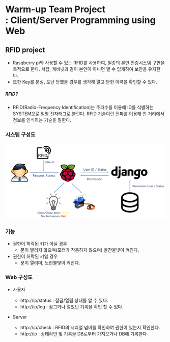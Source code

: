 # Warm-up Team Project </br> : Client/Server Programming using Web
## RFID project
   * Rasqberry pi와 사용할 수 있는 RFID를 사용하여, 일종의 본인 인증시스템 구현을 목적으로 한다.
     서랍, 캐비넷과 같이 본인이 아니면 열 수 없게하여 보안을 유지한다.
   * 또한 Key를 분실, 도난 당했을 경우를 생각해 열고 닫힌 이력을 확인할 수 있다.
##### RFID?
   * RFID(Radio-Frequency Identification)는 주파수를 이용해 ID를 식별하는 SYSTEM으로 일명 전자태그로 불린다. 
     RFID 기술이란 전파를 이용해 먼 거리에서 정보를 인식하는 기술을 말한다.

### 시스템 구성도
<img src="./Image/시스템구성도.PNG">

### 기능
  * 권한이 허락된 키가 아닐 경우
    * 문이 열리지 않으며(모터가 작동하지 않으며) 빨간불빛이 켜진다.
  * 권한이 허락된 키일 경우
    * 문이 열리며, 노란불빛이 켜진다.

### Web 구성도
  * 사용자 
    * http://ip/status : 잠금/열림 상태를 알 수 있다.
    * http://ip/log    : 잠그거나 열었던 기록을 확인 할 수 있다.
    
  * Server
    * http://ip/check  : RFID의 시리얼 넘버를 확인하여 권한이 있는지 확인한다.
    * http://ip        : 상태확인 및 기록을 DB로부터 가져오거나 DB에 기록한다
</br>
</br>
